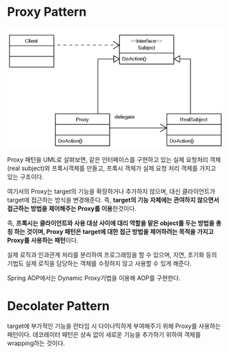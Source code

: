 # Proxy Pattern

![](./assets/800px-Proxy_pattern_diagram.svg.png)

Proxy 패턴을 UML로 살펴보면, 같은 인터페이스를 구현하고 있는 실제 요청처리 객체(real subject)와 프록시객체를 만들고, 프록시 객체가 실제 요청 처리 객체를 가지고 있는 구조이다.

여기서의 Proxy는 target의 기능을 확장하거나 추가하지 않으며, 대신 클라이언트가 target에 접근하는 방식을 변경해준다. 즉, **target의 기능 자체에는 관여하지 않으면서 접근하는 방법을 제어해주는  Proxy를 이용**한것이다.

즉, **프록시는 클라이언트와 사용 대상 사이에 대리 역할을 맡은 object를 두는 방법을 총칭 하는 것이며, Proxy 패턴은 target에 대한 접근 방법을 제어하려는 목적을 가지고 Proxy를 사용하는 패턴**이다. 

실제 로직과 인과관계 처리를 분리하여 프로그래밍을 할 수 있으며, 지연, 초기화 등의 기법도 실제 로직을 담당하는 객체를 수정하지 않고 사용할 수 있게 해준다.

Spring AOP에서는 Dynamic Proxy기법을 이용해 AOP를 구현한다.



# Decolater Pattern

target에 부가적인 기능을 런타임 시 다이나믹하게 부여해주기 위해 Proxy를 사용하는 패턴이다. 데코레이터 패턴은 상속 없이 새로운 기능을 추가하기 위하여 객체를 wrapping하는 것이다.
